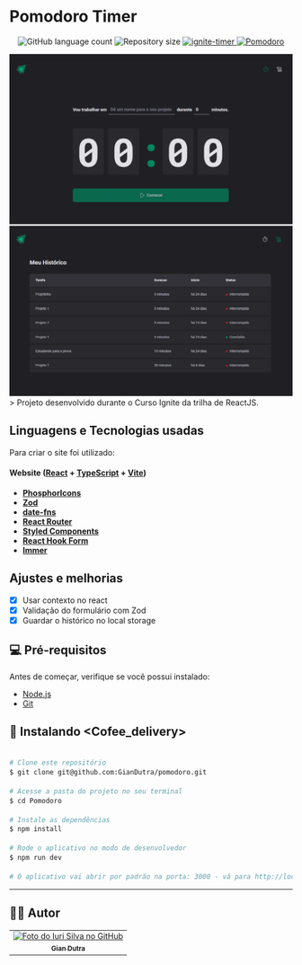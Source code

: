 # Pomodoro Timer 

<p align="center">
  <img alt="GitHub language count" src="https://img.shields.io/github/languages/count/GianDutra/Pomodoro?color=%2304D361">

  <img alt="Repository size" src="https://img.shields.io/github/repo-size/GianDutra/Pomodoro">
 
 <a href="https://ignite-timer-rho.vercel.app/">
    <img alt="ignite-timer" src="https://img.shields.io/badge/ignite-timer-%237159c1?style=flat&logo=ghost">
  </a>
  

  <a href="https://pomodoro-giandutra.vercel.app/">
    <img alt="Pomodoro" src="https://img.shields.io/badge/coffee-delivery-%237159c1?style=flat&logo=ghost">
  </a>
</p>
<img src="./.github/1.png" alt="coffee" title="coffee">
<img src="./.github/2.png" alt="coffee" title="coffee">
> Projeto desenvolvido durante o Curso Ignite da trilha de ReactJS.

## Linguagens e Tecnologias usadas

Para criar o site foi utilizado:

#### **Website**  ([React](https://reactjs.org/)  +  [TypeScript](https://www.typescriptlang.org/) + [Vite](https://vitejs.dev/))

- **[PhosphorIcons](https://phosphoricons.com/)**
- **[Zod](https://zod.dev/)**
- **[date-fns](https://date-fns.org/)**
- **[React Router](https://v5.reactrouter.com/web/guides/quick-start)**
- **[Styled Components](https://styled-components.com/)**
- **[React Hook Form](https://react-hook-form.com/)**
- **[Immer](https://immerjs.github.io/immer/)**
  
## Ajustes e melhorias

- [x] Usar contexto no react
- [x] Validação do formulário com Zod
- [x] Guardar o histórico no local storage

## 💻 Pré-requisitos

Antes de começar, verifique se você possui instalado:

* [Node.js](https://nodejs.org/en/)
* [Git](https://git-scm.com)

## 🚀 Instalando <Cofee_delivery>

 
```bash

# Clone este repositório
$ git clone git@github.com:GianDutra/pomodoro.git

# Acesse a pasta do projeto no seu terminal
$ cd Pomodoro

# Instale as dependências
$ npm install

# Rode o aplicativo no modo de desenvolvedor
$ npm run dev

# O aplicativo vai abrir por padrão na porta: 3000 - vá para http://localhost:3000/

```

---


## 👨‍💼 Autor

<table>
  <tr>
    <td align="center">
      <a href="#">
        <img src="https://github.com/GianDutra.png" width="100px;" alt="Foto do Iuri Silva no GitHub"/><br>
        <sub>
          <b>Gian Dutra</b>
        </sub>
      </a>
    </td>
  </tr>
</table>


